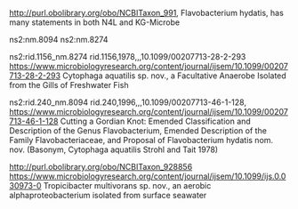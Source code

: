 http://purl.obolibrary.org/obo/NCBITaxon_991, Flavobacterium hydatis, has many statements in both N4L and KG-Microbe

ns2:nm.8094
ns2:nm.8274

ns2:rid.1156_nm.8274
rid.1156,1978,,,10.1099/00207713-28-2-293
https://www.microbiologyresearch.org/content/journal/ijsem/10.1099/00207713-28-2-293
Cytophaga aquatilis sp. nov., a Facultative Anaerobe Isolated from the Gills of Freshwater Fish

ns2:rid.240_nm.8094
rid.240,1996,,,10.1099/00207713-46-1-128,
https://www.microbiologyresearch.org/content/journal/ijsem/10.1099/00207713-46-1-128
Cutting a Gordian Knot: Emended Classification and Description of the Genus Flavobacterium, Emended Description of the Family Flavobacteriaceae, and Proposal of Flavobacterium hydatis nom. nov. (Basonym, Cytophaga aquatilis Strohl and Tait 1978) 

http://purl.obolibrary.org/obo/NCBITaxon_928856
https://www.microbiologyresearch.org/content/journal/ijsem/10.1099/ijs.0.030973-0
Tropicibacter multivorans sp. nov., an aerobic alphaproteobacterium isolated from surface seawater

